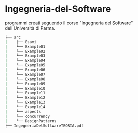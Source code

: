 # Ingegneria-del-Software
programmi creati seguendo il corso "Ingegneria del Software" dell'Università di Parma.



```bash
├── src
|    ├── Esami
|    └── Example01
|    └── Example02
|    └── Example03
|    └── Example04
|    └── Example05
|    └── Example06
|    └── Example07
|    └── Example08
|    └── Example09
|    └── Example10
|    └── Example11
|    └── Example12
|    └── Example13
|    └── Example14
|    └── aspects
|    └── concurrency
|    └── DesignPatterns
├── IngegneriaDelSoftwareTEORIA.pdf
```
